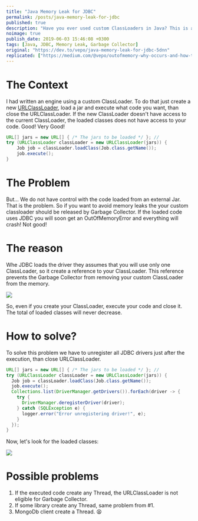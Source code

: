 ```yaml
---
title: "Java Memory Leak for JDBC"
permalink: /posts/java-memory-leak-for-jdbc
published: true
description: "Have you ever used custom ClassLoaders in Java? This is a troubleshooting for whom is using it."
noimage: true
publish_date: 2019-06-03 15:46:08 +0300
tags: [Java, JDBC, Memory Leak, Garbage Collector]
original: "https://dev.to/vepo/java-memory-leak-for-jdbc-5dnn"
replicated: ["https://medium.com/@vepo/outofmemory-why-occurs-and-how-to-fix-it-c28a7fa16690"]
---
```


# The Context

I had written an engine using a custom ClassLoader. To do that just create a new [URLClassLoader](https://docs.oracle.com/javase/7/docs/api/java/net/URLClassLoader.html), load a jar and execute what code you want, than close the URLClassLoader. If the new ClassLoader doesn't have access to the current ClassLoader, the loaded classes does not have access to your code. Good! Very Good!

```java
URL[] jars = new URL[] { /* The jars to be loaded */ }; //
try (URLClassLoader classLoader = new URLClassLoader(jars)) {
    Job job = classLoader.loadClass(Job.class.getName());
    job.execute();
}
```


# The Problem 

But... We do not have control with the code loaded from an external Jar. That is the problem. So if you want to avoid memory leaks the your custom classloader should be released by Garbage Collector. If the loaded code uses JDBC you will soon get an OutOfMemoryError and everything will crash! Not good!

# The reason
Whe JDBC loads the driver they assumes that you will use only one ClassLoader, so  it create a reference to your ClassLoader. This reference prevents the Garbage Collector from removing your custom ClassLoader from the memory.

![](https://thepracticaldev.s3.amazonaws.com/i/789mmfr2dkp8ezgm2p91.png)

So, even if you create your ClassLoader, execute your code and close it. The total of loaded classes will never decrease.

# How to solve?

To solve this problem we have to unregister all JDBC drivers just after the execution, than close URLClassLoader.

```java
URL[] jars = new URL[] { /* The jars to be loaded */ }; //
try (URLClassLoader classLoader = new URLClassLoader(jars)) {
  Job job = classLoader.loadClass(Job.class.getName());
  job.execute();
  Collections.list(DriverManager.getDrivers()).forEach(driver -> {
    try {
      DriverManager.deregisterDriver(driver);
    } catch (SQLException e) {
      logger.error("Error unregistering driver!", e);
    }
  });
} 
```

Now, let's look for the loaded classes:

![](https://thepracticaldev.s3.amazonaws.com/i/xzaa7ftdokc0078tg9n5.png)

# Possible problems

1. If the executed code create any Thread, the URLClassLoader is not eligible for Garbage Collector.
2. If some library create any Thread, same problem from #1.
3. MongoDb client create a Thread. 😫